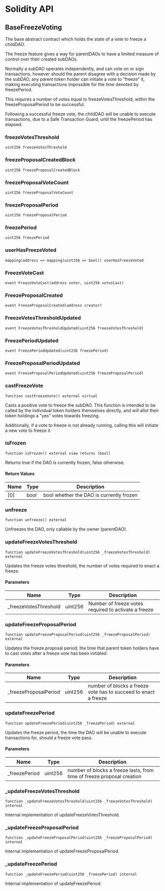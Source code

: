 # Solidity API

## BaseFreezeVoting

The base abstract contract which holds the state of a vote to freeze a childDAO.

The freeze feature gives a way for parentDAOs to have a limited measure of control
over their created subDAOs.

Normally a subDAO operates independently, and can vote on or sign transactions, 
however should the parent disagree with a decision made by the subDAO, any parent
token holder can initiate a vote to "freeze" it, making executing transactions impossible
for the time denoted by freezePeriod.

This requires a number of votes equal to freezeVotesThreshold, within the freezeProposalPeriod
to be successful.

Following a successful freeze vote, the childDAO will be unable to execute transactions, due to
a Safe Transaction Guard, until the freezePeriod has elapsed.

### freezeVotesThreshold

```solidity
uint256 freezeVotesThreshold
```

### freezeProposalCreatedBlock

```solidity
uint256 freezeProposalCreatedBlock
```

### freezeProposalVoteCount

```solidity
uint256 freezeProposalVoteCount
```

### freezeProposalPeriod

```solidity
uint256 freezeProposalPeriod
```

### freezePeriod

```solidity
uint256 freezePeriod
```

### userHasFreezeVoted

```solidity
mapping(address => mapping(uint256 => bool)) userHasFreezeVoted
```

### FreezeVoteCast

```solidity
event FreezeVoteCast(address voter, uint256 votesCast)
```

### FreezeProposalCreated

```solidity
event FreezeProposalCreated(address creator)
```

### FreezeVotesThresholdUpdated

```solidity
event FreezeVotesThresholdUpdated(uint256 freezeVotesThreshold)
```

### FreezePeriodUpdated

```solidity
event FreezePeriodUpdated(uint256 freezePeriod)
```

### FreezeProposalPeriodUpdated

```solidity
event FreezeProposalPeriodUpdated(uint256 freezeProposalPeriod)
```

### castFreezeVote

```solidity
function castFreezeVote() external virtual
```

Casts a positive vote to freeze the subDAO. This function is intended to be called
by the individual token holders themselves directly, and will allot their token
holdings a "yes" votes towards freezing.

Additionally, if a vote to freeze is not already running, calling this will initiate
a new vote to freeze it.

### isFrozen

```solidity
function isFrozen() external view returns (bool)
```

Returns true if the DAO is currently frozen, false otherwise.

#### Return Values

| Name | Type | Description |
| ---- | ---- | ----------- |
| [0] | bool | bool whether the DAO is currently frozen |

### unfreeze

```solidity
function unfreeze() external
```

Unfreezes the DAO, only callable by the owner (parentDAO).

### updateFreezeVotesThreshold

```solidity
function updateFreezeVotesThreshold(uint256 _freezeVotesThreshold) external
```

Updates the freeze votes threshold, the number of votes required to enact a freeze.

#### Parameters

| Name | Type | Description |
| ---- | ---- | ----------- |
| _freezeVotesThreshold | uint256 | Number of freeze votes required to activate a freeze |

### updateFreezeProposalPeriod

```solidity
function updateFreezeProposalPeriod(uint256 _freezeProposalPeriod) external
```

Updates the freeze proposal period, the time that parent token holders have to cast votes
after a freeze vote has been initiated.

#### Parameters

| Name | Type | Description |
| ---- | ---- | ----------- |
| _freezeProposalPeriod | uint256 | number of blocks a freeze vote has to succeed to enact a freeze |

### updateFreezePeriod

```solidity
function updateFreezePeriod(uint256 _freezePeriod) external
```

Updates the freeze period, the time the DAO will be unable to execute transactions for,
should a freeze vote pass.

#### Parameters

| Name | Type | Description |
| ---- | ---- | ----------- |
| _freezePeriod | uint256 | number of blocks a freeze lasts, from time of freeze proposal creation |

### _updateFreezeVotesThreshold

```solidity
function _updateFreezeVotesThreshold(uint256 _freezeVotesThreshold) internal
```

Internal implementation of updateFreezeVotesThreshold.

### _updateFreezeProposalPeriod

```solidity
function _updateFreezeProposalPeriod(uint256 _freezeProposalPeriod) internal
```

Internal implementation of updateFreezeProposalPeriod.

### _updateFreezePeriod

```solidity
function _updateFreezePeriod(uint256 _freezePeriod) internal
```

Internal implementation of updateFreezePeriod.

